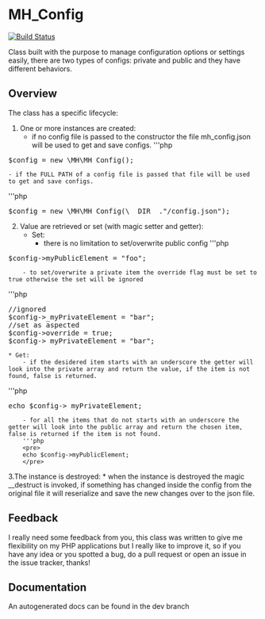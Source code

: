 MH_Config
=========

[![Build Status](https://travis-ci.org/matteo-hertel/MH_Config.svg)](https://travis-ci.org/matteo-hertel/MH_Config)

Class built with the purpose to manage configuration options or settings easily, there are two types of configs: private and public and they have different behaviors.

Overview
---
The class has a specific lifecycle:

1. One or more instances are created:
    - if no config file is passed to the constructor the file mh_config.json will be used to get and save configs.
'''php
<pre>
$config = new \MH\MH_Config();
</pre>
    - if the FULL PATH of a config file is passed that file will be used to get and save configs.
'''php
<pre>
$config = new \MH\MH_Config(\__DIR__."/config.json");
</pre>
2. Value are retrieved or set (with magic setter and getter):
    * Set:
        - there is no limitation to set/overwrite public config
'''php
<pre>
$config->myPublicElement = "foo";
</pre>
        - to set/overwrite a private item the override flag must be set to true otherwise the set will be ignored
'''php
<pre>
//ignored
$config->_myPrivateElement = "bar";
//set as aspected
$config->override = true;
$config->_myPrivateElement = "bar";
</pre>
    * Get:
        - if the desidered item starts with an underscore the getter will look into the private array and return the value, if the item is not found, false is returned.
'''php
<pre>
echo $config->_myPrivateElement;
</pre>
        - for all the items that do not starts with an underscore the getter will look into the public array and return the chosen item, false is returned if the item is not found.
        '''php
        <pre>
        echo $config->myPublicElement;
        </pre>

3.The instance is destroyed:
    * when the instance is destroyed the magic __destruct is invoked, if something has changed inside the config from the original file it will reserialize and save the new changes over to the json file.
    
    
Feedback
---
I really need some feedback from you, this class was written to give me flexibility on my PHP applications but I really like to improve it, so if you have any idea or you spotted a bug, do a pull request or open an issue in the issue tracker, thanks!

Documentation
---
An autogenerated docs can be found in the dev branch

